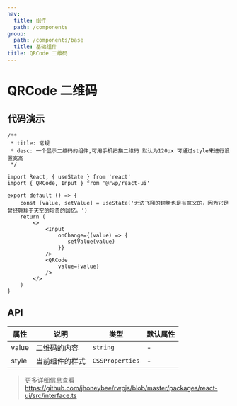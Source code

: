 ```yaml
---
nav:
  title: 组件
  path: /components
group:
  path: /components/base
  title: 基础组件
title: QRCode 二维码
---
```


# QRCode 二维码

## 代码演示


```tsx
/**
 * title: 常规
 * desc: 一个显示二维码的组件,可用手机扫描二维码 默认为120px 可通过style来进行设置宽高 
 */

import React, { useState } from 'react'
import { QRCode, Input } from '@rwp/react-ui'

export default () => {
    const [value, setValue] = useState('无法飞翔的翅膀也是有意义的，因为它是曾经翱翔于天空的珍贵的回忆。')
    return (
        <>
            <Input
                onChange={(value) => {
                   setValue(value)
                }}
            />
            <QRCode
                value={value}
            />
        </>
    )
}
```


## API


|属性        |说明	       |类型	  |默认属性
|-----      |------       |-----     |-----    
|value       |二维码的内容 |`string`  |-
|style       |当前组件的样式| `CSSProperties`| -


> 更多详细信息查看 https://github.com/jhoneybee/rwpjs/blob/master/packages/react-ui/src/interface.ts